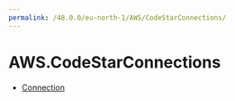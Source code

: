 ```yaml
---
permalink: /48.0.0/eu-north-1/AWS/CodeStarConnections/
---
```


# AWS.CodeStarConnections



* [Connection](Connection.md)